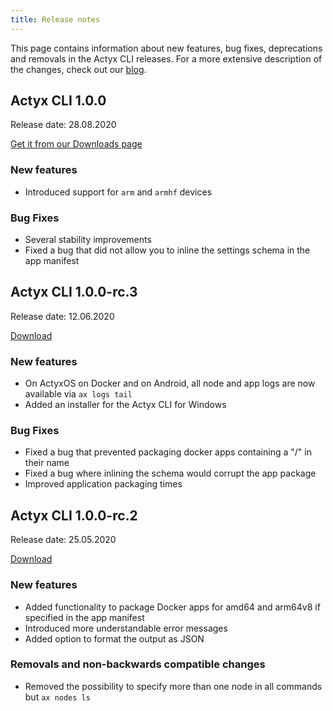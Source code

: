 ```yaml
---
title: Release notes
---
```


This page contains information about new features, bug fixes, deprecations and removals in the Actyx CLI releases. For a more extensive description of the changes, check out our [blog](https://www.actyx.com/news/).

<!-- markdownlint-disable MD024 -->

## Actyx CLI 1.0.0

Release date: 28.08.2020

[Get it from our Downloads page](https://downloads.actyx.com/)

### New features

- Introduced support for `arm` and `armhf` devices

### Bug Fixes

- Several stability improvements
- Fixed a bug that did not allow you to inline the settings schema in the app manifest

## Actyx CLI 1.0.0-rc.3

Release date: 12.06.2020

[Download](https://downloads.actyx.com/)

### New features

- On ActyxOS on Docker and on Android, all node and app logs are now available via `ax logs tail`
- Added an installer for the Actyx CLI for Windows

### Bug Fixes

- Fixed a bug that prevented packaging docker apps containing a "/" in their name
- Fixed a bug where inlining the schema would corrupt the app package
- Improved application packaging times

## Actyx CLI 1.0.0-rc.2

Release date: 25.05.2020

[Download](https://downloads.actyx.com/)

### New features

- Added functionality to package Docker apps for amd64 and arm64v8 if specified in the app manifest
- Introduced more understandable error messages
- Added option to format the output as JSON

### Removals and non-backwards compatible changes

- Removed the possibility to specify more than one node in all commands but `ax nodes ls`

<!-- markdownlint-enable MD024 -->